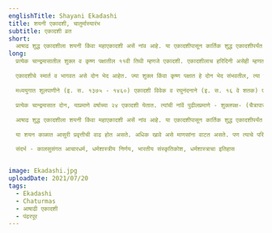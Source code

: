 ```yaml
---
englishTitle: Shayani Ekadashi
title: शयनी एकादशी, चातुर्मास्यारंभ
subtitle: एकादशी व्रत
short:
  आषाढ शुद्ध एकादशीला शयनी किंवा महाएकादशी असें नांव आहे. या एकादशीपासून कार्तिक शुद्ध एकादशीपर्यंत श्रीविष्णू क्षीरसागरात शेषावर शयन करतात, अशी पौराणिक कथा आहे. शयनी एकादशीला विष्णुशयनोत्सव नांवाचा व्रतविधी करतात. याच दिवशी चातुर्मासाचा आरंभ होतो.
long:
  प्रत्येक चान्द्रमासातील शुक्ल व कृष्ण पक्षातील ११वी तिथी म्हणजे एकादशी. एकादशीलाच हरिदिनी असेही म्हणतात. या दिवशी उपवास करून दुसऱ्या दिवशी उपवासाचं पारणं करतात.

  एकादशीचे स्मार्त व भागवत असे दोन भेद आहेत. ज्या शुक्ल किंवा कृष्ण पक्षात हे दोन भेद संभवतील, त्या वेळी पंचांगात पहिल्या दिवशी स्मार्त व दुसऱ्या दिवशी भागवत, असे लिहिलेले असते. स्मार्त ही पूर्व दिवशी येते व भागवत दुसऱ्या दिवशी येते. भागवत एकादशी नेहमी द्वादशीविद्ध (द्वादशीयुक्त) असते. वैष्णव लोक भागवत एकादशी पाळतात.

  मध्ययुगात शूलपाणीने (इ. स. १३७५ - १४६०) एकादशी विवेक व रघुनंदनाने (इ. स. १६ वे शतक) एकादशीतत्त्व हे ग्रंथ केवळ एकादशीवर लिहिलेले आहेत. या व्यतिरिक्त व्रतराज व कालतत्त्वविवेचन या ग्रंथांत शेकडो पाने एकादशीच्या विवेचनाची आहेत.

  प्रत्येक चान्द्रमासात दोन, याप्रमाणे वर्षाच्या २४ एकादशी येतात. त्यांची नांवें पुढीलप्रमाणे - शुक्लपक्ष- (चैत्रापासून) कामदा, मोहिनी, निर्जला, शयनी, पुत्रदा, परिवर्तिनी, पाशांकुशा, प्रबोधिनी, मोक्षदा, पुत्रदा (प्रजावर्धिनी), जया (जयदा) व आमलकी. कृष्णपक्ष(चैत्रापासून) वरूथिनी, अपरा, योगिनी, कामिका, अजा, इंदिरा, रमा, उत्पत्ति (फलदा), सफला, षट्तिला,विजया व पापमोचनी. अधिक मासातील दोन्ही एकादशींना कमला एकादशी असे नांव आहे.

  आषाढ शुद्ध एकादशीला शयनी किंवा महाएकादशी असें नांव आहे. या एकादशीपासून कार्तिक शुद्ध एकादशीपर्यंत श्रीविष्णू क्षीरसागरात शेषावर शयन करतात, अशी पौराणिक कथा आहे. शयनी एकादशीला विष्णुशयनोत्सव नांवाचा व्रतविधी करतात. हे व्रत करायचा सर्वांना अधिकार आहे, ज्यांना शक्य असेल त्यांनी तें करावें. आषाढ शुद्ध एकादशी ते कार्तिक शुद्ध एकादशी पर्यंतच्या चार महिन्याच्या काळाला चातुर्मास म्हणतात. यामध्ये श्रावण, भाद्रपद, आश्विन यापैकी एखादा अधिकमास आल्यास चातुर्मास ५ महिन्यांचा असतो.(आषाढ मास कधीही अधिकमास नसतो) आषाढ शुद्ध एकादशीपासून चातुर्मास्यारंभ होतो. शयनी एकादशीला देव झोपतात व प्रबोधिनी एकादशीला देव जागे होतात. याचा अर्थ असा की, आपले एक वर्ष म्हणजे देवांचा एक दिवस असतो. जसजसे वर जावे म्हणजे एका मितीतून (डायमेन्शनमधून) दुसऱ्या मितीत (डायमेन्शनमध्ये) जावे तसतसे काळाचे परिमाण बदलत असतें. हें आता अंतरिक्षयात्री चंद्रावर जाऊन आल्यावर त्यांना आलेल्या अनुभवावरून सिद्ध झाले आहे. उत्तरायण हा त्या देवांचा दिवस आहे तर दक्षिणायन ही रात्र आहे. सामान्यतः आषाढ ते मार्गशीर्ष दक्षिणायन असते म्हणजे देवाची रात्र असते म्हणून देव शयन करतात. उत्तरायण सुरू होण्यापूर्वी म्हणजे दिवस सुरू होण्यापूर्वी कार्तिक शुद्ध एकादशीला देवांची पहाट सुरू होते. देव त्यावेळी उठतात म्हणून त्या एकादशीला प्रबोधिनी असे नांव आहे.

  या शयन काळात आसुरी प्रवृत्तीची वाढ होत असते. अधिक खावे असे माणसांना वाटत असते. पण त्याचे परिणाम आरोग्यदृष्ट्या अपायकारक आहेत. खरे असे आहे की, खाण्यावर जर माणसाने नियंत्रण ठेवले तर त्याची प्रकृति कधीहि बिघडणार नाही. धार्मिक भाग सोडला तर निसर्गाप्रमाणे हे चारही महिने पर्जन्याचे असतात. या काळात निरनिराळे रोग होतात. पचनशक्ती कमी होते. एका अभ्यासानुसार काही शे लोकांच्या चयापचयाचा अभ्यास केला असता एकादशीच्या दिवशी म्हणजे एकादशी तिथीच्या दिवशी मानवाचे चयापचय संपूर्ण पक्षात (महिन्यात दोन पक्ष) सर्वात कमी असल्याचे दिसून आले आहे. म्हणूनच उपवास, व्रते करण्यास सांगितले आहे. असुर याचा अर्थ येथे रोग, अनारोग्य घेण्यास हरकत नाही. आपल्या धर्मशास्त्रात सर्वच गोष्टी आरोग्य व हित यासाठी सांगितल्या आहेत. याचा विचार करणे आवश्यक आहे. चातुर्मासाचा पूर्वसुरींना अभिप्रेत असलेला अर्थ आपण समजावून घेतला पाहिजे. चातुर्मासातील व्रतवैकल्ये आपले पूर्वज मोठ्या श्रद्धेने करीत होते. त्याचे कारण यामागील विज्ञान त्यांना माहीत होते. विशेष ज्ञान म्हणजे विज्ञान, आज आपण ते समजावून घेत नाही व त्यावर टीका मात्र करीत राहतो. हिंदु धर्मात व संस्कृतीत व्रत वैकल्ये, सणवार, उपासना, उपवास यांची पूर्वजांनी ऋतुपरत्वे अशी उत्तम सांगड घातली आहे की, ज्यामुळे निसर्गाचा समतोल बिघडत नाही व आपले आरोग्य सांभाळले जाते. अमुक करावे हा विधि व अमुक करु नये हा निषेध. असे विधिनिषेध आपल्या धर्मशास्त्रात सांगितले आहेत. वास्तविक आपल्या जीवनात नेहमीच संयम पाहिजे. पण तो पाळला जात नाही. म्हणून निदान चातुर्मासात तरी ते पाळले जावेत म्हणजे आस्ते आस्ते नेहमीच संयमित वागता येईल. हा चातुर्मास्य व्रते सांगण्याचा शास्त्राचा हेतु आहे. आजकाल अनेक लोक Intermittent Fasting करताना दिसतात. अनेक आहार तज्ञ तसा सल्ला देखील देतात. Intermittent Fasting म्हणजे ठराविक दिवसांनंतर एक दिवस लंघन करणे, उपोषण करणे किंवा ते शक्य नसल्यास आहारात बदल करणे. पचायला हलके, थोडेसेच खाणे. धर्मशास्त्रानुसार आपण शैव, वैष्णव, गाणपत्य, देवी उपासक अशा भिन्न उपासनापद्धतीं पैकी कोणत्याही पद्धतीने उपासना करणारे असाल तरी दर पंधरा दिवसातून एकदा व्रताचा दिवस येतो आणि नैसर्गिकतेने उपोषण घडते. या पैकी कोणत्याही उपोषणाचे दिवशी संपूर्ण उपाशी राहणे अभिप्रेत नसते तर दिवसातून एकदा थोडेसे अन्न खाऊन एकदा पाणी प्यावे असे सांगितले आहे. एकादशी हे एक व्रत आहे आणि कोणतेही व्रत शारीरिक(उपास) वाचिक (जप करणे,भजन/कीर्तन करणे,स्तोत्रें म्हणणे) आणि मानसिक (परमेश्वराचें चिन्तन करणें) या तीनही पद्धतीने करावे असे धर्मशास्त्र सांगते. अशा पद्धतीने व्रताचे आचरण केल्यास अत्यंत लाभदायक ठरते.

  संदर्भ - कालसुसंगत आचारधर्म, धर्मशास्त्रीय निर्णय, भारतीय संस्कृतिकोश, धर्मशास्त्राचा इतिहास


image: Ekadashi.jpg
uploadDate: 2021/07/20
tags:
  - Ekadashi
  - Chaturmas
  - आषाढी एकादशी
  - पंढरपूर
---
```

